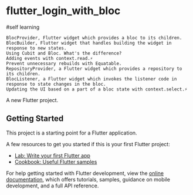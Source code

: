 # flutter_login_with_bloc

#self learning

    BlocProvider, Flutter widget which provides a bloc to its children.
    BlocBuilder, Flutter widget that handles building the widget in response to new states.
    Using Cubit and Bloc. What's the difference?
    Adding events with context.read.⚡
    Prevent unnecessary rebuilds with Equatable.
    RepositoryProvider, a Flutter widget which provides a repository to its children.
    BlocListener, a Flutter widget which invokes the listener code in response to state changes in the bloc.
    Updating the UI based on a part of a bloc state with context.select.⚡

A new Flutter project.

## Getting Started

This project is a starting point for a Flutter application.

A few resources to get you started if this is your first Flutter project:

- [Lab: Write your first Flutter app](https://docs.flutter.dev/get-started/codelab)
- [Cookbook: Useful Flutter samples](https://docs.flutter.dev/cookbook)

For help getting started with Flutter development, view the
[online documentation](https://docs.flutter.dev/), which offers tutorials,
samples, guidance on mobile development, and a full API reference.
